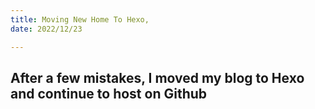 ```yaml
---
title: Moving New Home To Hexo,
date: 2022/12/23

---
```

## After a few mistakes, I moved my blog to Hexo and continue to host on Github

